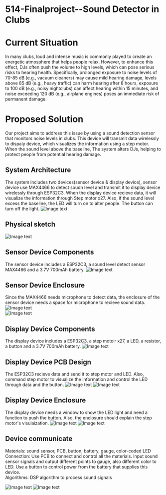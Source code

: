 # 514-Finalproject--Sound Detector in Clubs

# Current Situation
In many clubs, loud and intense music is commonly played to create an energetic atmosphere that helps people relax. However, to enhance this effect, DJs often push the volume to high levels, which can pose serious risks to hearing health. Specifically, prolonged exposure to noise levels of 70-85 dB (e.g., vacuum cleaners) may cause mild hearing damage, levels above 85 dB (e.g., heavy traffic) can harm hearing after 8 hours, exposure to 100 dB (e.g., noisy nightclubs) can affect hearing within 15 minutes, and noise exceeding 120 dB (e.g., airplane engines) poses an immediate risk of permanent damage.

# Proposed Solution
Our project aims to address this issue by using a sound detection sensor that monitors noise levels in clubs. This device will transmit data wirelessly to dispaly device, which visualizes the information using a step motor. When the sound level above the baseline, The system alters DJs, helping to protect people from potential hearing damage. 

## System Architecture
The system includes two devices(sensor device & display device), sensor device use MAX4466 to detect soudn level and transmit it to display device wirelessly through ESP32C3. When the display device recieve data, it will visualize the information through Step motor x27. Also, if the sound level excess the baseline, the LED will turn on to alter people. The button can turn off the light.
![Image text](pics/system.png) 

## Physical sketch  
![Image text](pics/physical.jpg)  

## Sensor Device Components  
The sensor device includes a ESP32C3, a sound level detect sensor MAX4466 and a 3.7V 700mAh battery.
![Image text](pics/sensor_device_components.png)

## Sensor Device Enclosure
Since the MAX4466 needs microphone to detect data, the enclosure of the sensor device needs a space for microphone to recieve sound data.
![Image text](pics/display_enclousre.png)  
![Image text](pics/display_enclousre_2.png) 

## Display Device Components  
The display device includes a ESP32C3, a step motoir x27, a LED, a resistor, a button and a 3.7V 700mAh battery.
![Image text](pics/display.jpg)

## Display Device PCB Design
The ESP32C3 recieve data and send it to step motor and LED. Also, command step motor to visualize the information and control the LED through data and the button.
![Image text](pics/sche.png)
![Image text](pics/PCB.png)

## Display Device Enclosure
The display device needs a window to show the LED light and need a function to push the button. Also, the enclosure should explain the step motor's visulaization.
![Image text](pics/sensor_enclosure_2.png)
![Image text](pics/sensor_enclosure.png)

## Device communicate  
Materials: sound sensor, PCB, button, battery, gauge, color-coded LED  
Connection: Use PCB to connect and control all the materials. Input sound sensor signals and output different points to gauge, also different color to LED. Use a button to control power from the battery that supplies this device.  
Algorithms:  DSP algorithm to process sound signals  

![Image text](pics/comm.png)
![Image text](pics/communicate.jpg)




